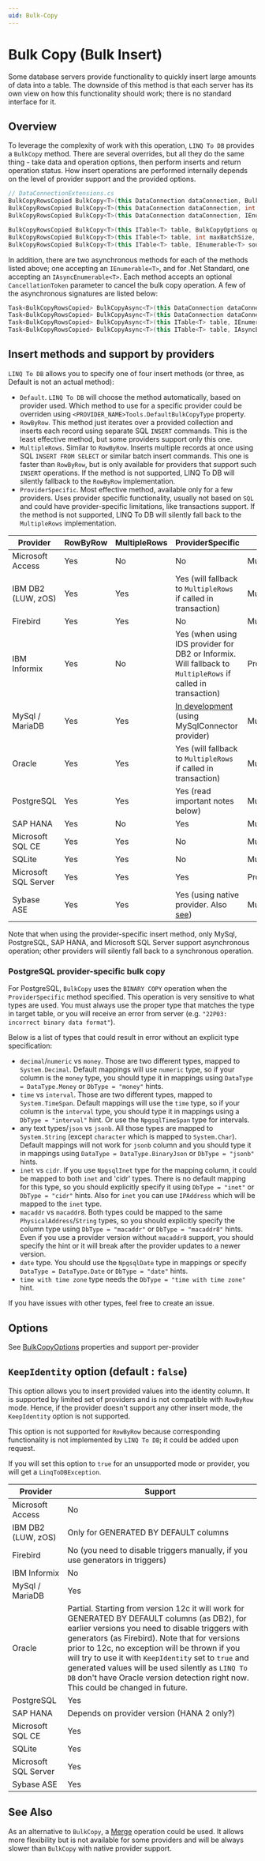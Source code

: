 ```yaml
---
uid: Bulk-Copy
---
```

# Bulk Copy (Bulk Insert)

Some database servers provide functionality to quickly insert large amounts of data into a table. The downside of this method is that each server has its own view on how this functionality should work; there is no standard interface for it.

## Overview

To leverage the complexity of work with this operation, `LINQ To DB` provides a `BulkCopy` method. There are several overrides, but all they do the same thing - take data and operation options, then perform inserts and return operation status. How insert operations are performed internally depends on the level of provider support and the provided options.

```cs
// DataConnectionExtensions.cs
BulkCopyRowsCopied BulkCopy<T>(this DataConnection dataConnection, BulkCopyOptions options, IEnumerable<T> source)
BulkCopyRowsCopied BulkCopy<T>(this DataConnection dataConnection, int maxBatchSize, IEnumerable<T> source)
BulkCopyRowsCopied BulkCopy<T>(this DataConnection dataConnection, IEnumerable<T> source)

BulkCopyRowsCopied BulkCopy<T>(this ITable<T> table, BulkCopyOptions options, IEnumerable<T> source)
BulkCopyRowsCopied BulkCopy<T>(this ITable<T> table, int maxBatchSize, IEnumerable<T> source)
BulkCopyRowsCopied BulkCopy<T>(this ITable<T> table, IEnumerable<T> source)
```

In addition, there are two asynchronous methods for each of the methods listed above; one accepting an `IEnumerable<T>`, and for .Net Standard, one accepting an `IAsyncEnumerable<T>`. Each method accepts an optional `CancellationToken` parameter to cancel the bulk copy operation. A few of the asynchronous signatures are listed below:

```cs
Task<BulkCopyRowsCopied> BulkCopyAsync<T>(this DataConnection dataConnection, BulkCopyOptions options, IEnumerable<T> source, CancellationToken cancellationToken = default)
Task<BulkCopyRowsCopied> BulkCopyAsync<T>(this DataConnection dataConnection, BulkCopyOptions options, IAsyncEnumerable<T> source, CancellationToken cancellationToken = default) 
Task<BulkCopyRowsCopied> BulkCopyAsync<T>(this ITable<T> table, IEnumerable<T> source, CancellationToken cancellationToken = default)
Task<BulkCopyRowsCopied> BulkCopyAsync<T>(this ITable<T> table, IAsyncEnumerable<T> source, CancellationToken cancellationToken = default)
```

## Insert methods and support by providers

`LINQ To DB` allows you to specify one of four insert methods (or three, as Default is not an actual method):

- `Default`. `LINQ To DB` will choose the method automatically, based on provider used. Which method to use for a specific provider could be overriden using `<PROVIDER_NAME>Tools.DefaultBulkCopyType` property.
- `RowByRow`. This method just iterates over a provided collection and inserts each record using separate SQL `INSERT` commands. This is the least effective method, but some providers support only this one.
- `MultipleRows`. Similar to `RowByRow`. Inserts multiple records at once using SQL `INSERT FROM SELECT` or similar batch insert commands. This one is faster than `RowByRow`, but is only available for providers that support such `INSERT` operations. If the method is not supported, LINQ To DB will silently fallback to the `RowByRow` implementation.
- `ProviderSpecific`. Most effective method, available only for a few providers. Uses provider specific functionality, usually not based on `SQL` and could have provider-specific limitations, like transactions support. If the method is not supported, LINQ To DB will silently fall back to the `MultipleRows` implementation.

Provider             | RowByRow | MultipleRows | ProviderSpecific | Default      | Notes
---------------------|----------|--------------|------------------|--------------|------
Microsoft Access     |   Yes    |      No      |        No        | MultipleRows | AccessTools.DefaultBulkCopyType
IBM DB2 (LUW, zOS)   |   Yes    |     Yes      |       Yes (will fallback to `MultipleRows` if called in transaction)        | MultipleRows | DB2Tools.DefaultBulkCopyType
Firebird             |   Yes    |     Yes      |        No        | MultipleRows | FirebirdTools.DefaultBulkCopyType
IBM Informix         |   Yes    |      No      |        Yes (when using IDS provider for DB2 or Informix. Will fallback to `MultipleRows` if called in transaction)        | ProviderSpecific | InformixTools.DefaultBulkCopyType
MySql / MariaDB      |   Yes    |     Yes      |        [In development](https://github.com/linq2db/linq2db/issues/2113) (using MySqlConnector provider)        | MultipleRows | MySqlTools.DefaultBulkCopyType
Oracle               |   Yes    |     Yes      |       Yes (will fallback to `MultipleRows` if called in transaction)        | MultipleRows | OracleTools.DefaultBulkCopyType
PostgreSQL           |   Yes    |     Yes      |       Yes (read important notes below)       | MultipleRows | PostgreSQLTools.DefaultBulkCopyType
SAP HANA             |   Yes    |      No      |       Yes        | MultipleRows | SapHanaTools.DefaultBulkCopyType
Microsoft SQL CE     |   Yes    |     Yes      |        No        | MultipleRows | SqlCeTools.DefaultBulkCopyType
SQLite               |   Yes    |     Yes      |        No        | MultipleRows | SQLiteTools.DefaultBulkCopyType
Microsoft SQL Server |   Yes    |     Yes      |       Yes        | ProviderSpecific | SqlServerTools.DefaultBulkCopyType
Sybase ASE           |   Yes    |     Yes      |        Yes (using native provider. Also [see](https://stackoverflow.com/questions/57675379))        | MultipleRows | SybaseTools.DefaultBulkCopyType

Note that when using the provider-specific insert method, only MySql, PostgreSQL, SAP HANA, and Microsoft SQL Server support asynchronous operation; other providers will silently fall back to a synchronous operation.

### PostgreSQL provider-specific bulk copy

For PostgreSQL, `BulkCopy` uses the `BINARY COPY` operation when the `ProviderSpecific` method specified. This operation is very sensitive to what types are used. You must always use the proper type that matches the type in target table, or you will receive an error from server (e.g. `"22P03: incorrect binary data format"`).

Below is a list of types that could result in error without an explicit type specification:

- `decimal`/`numeric` vs `money`. Those are two different types, mapped to `System.Decimal`. Default mappings will use `numeric` type, so if your column is the `money` type, you should type it in mappings using `DataType = DataType.Money` or `DbType = "money"` hints.
- `time` vs `interval`. Those are two different types, mapped to `System.TimeSpan`. Default mappings will use the `time` type, so if your column is the `interval` type, you should type it in mappings using a `DbType = "interval"` hint. Or use the `NpgsqlTimeSpan` type for intervals.
- any text types/`json` vs `jsonb`. All those types are mapped to `System.String` (except `character` which is mapped to `System.Char`). Default mappings will not work for `jsonb` column and you should type it in mappings using `DataType = DataType.BinaryJson` or `DbType = "jsonb"` hints.
- `inet` vs `cidr`. If you use `NpgsqlInet` type for the mapping column, it could be mapped to both `inet` and 'cidr' types. There is no default mapping for this type, so you should explicitly specify it using `DbType = "inet"` or `DbType = "cidr"` hints. Also for `inet` you can use `IPAddress` which will be mapped to the `inet` type.
- `macaddr` vs `macaddr8`. Both types could be mapped to the same `PhysicalAddress`/`String` types, so you should explicitly specify the column type using `DbType = "macaddr"` or `DbType = "macaddr8"` hints. Even if you use a provider version without `macaddr8` support, you should specify the hint or it will break after the provider updates to a newer version.
- `date` type. You should use the `NpgsqlDate` type in mappings or specify `DataType = DataType.Date` or `DbType = "date"` hints.
- `time with time zone` type needs the `DbType = "time with time zone"` hint.

If you have issues with other types, feel free to create an issue.

## Options

See [BulkCopyOptions](xref:LinqToDB.Data.BulkCopyOptions) properties and support per-provider

## `KeepIdentity` option (default : `false`)

This option allows you to insert provided values into the identity column. It is supported by limited set of providers and is not compatible with `RowByRow` mode. Hence, if the provider doesn't support any other insert mode, the `KeepIdentity` option is not supported.

This option is not supported for `RowByRow` because corresponding functionality is not implemented by `LINQ To DB`; it could be added upon request.

If you will set this option to `true` for an unsupported mode or provider, you will get a `LinqToDBException`.

Provider             | Support
---------------------|----------
Microsoft Access     |   No
IBM DB2 (LUW, zOS)   |   Only for GENERATED BY DEFAULT columns
Firebird             |   No (you need to disable triggers manually, if you use generators in triggers)
IBM Informix         |   No
MySql / MariaDB      |   Yes
Oracle               |   Partial. Starting from version 12c it will work for GENERATED BY DEFAULT columns (as DB2), for earlier versions you need to disable triggers with generators (as Firebird). Note that for versions prior to 12c, no exception will be thrown if you will try to use it with `KeepIdentity` set to `true` and generated values will be used silently as `LINQ To DB` don't have Oracle version detection right now. This could be changed in future.
PostgreSQL           |   Yes
SAP HANA             |   Depends on provider version (HANA 2 only?)
Microsoft SQL CE     |   Yes
SQLite               |   Yes
Microsoft SQL Server |   Yes
Sybase ASE           |   Yes

## See Also

As an alternative to `BulkCopy`, a [Merge](xref:Merge) operation could be used. It allows more flexibility but is not available for some providers and will be always slower than `BulkCopy` with native provider support.
